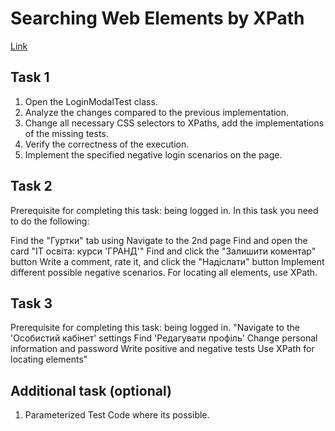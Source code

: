 # Searching Web Elements by XPath 
[Link](https://github.com/it-acad/taqc-sprint-searching-by-xpath-Lokankara)

## Task 1
1. Open the LoginModalTest class.
2. Analyze the changes compared to the previous implementation.
3. Change all necessary CSS selectors to XPaths, add the implementations of the missing tests. 
4. Verify the correctness of the execution.
5. Implement the specified negative login scenarios on the page.

## Task 2
Prerequisite for completing this task: being logged in.
In this task you need to do the following:

Find the "Гуртки" tab using
Navigate to the 2nd page
Find and open the card "IT освіта: курси 'ГРАНД'"
Find and click the "Залишити коментар" button
Write a comment, rate it, and click the "Надіслати" button
Implement different possible negative scenarios.
For locating all elements, use XPath.

## Task 3
Prerequisite for completing this task: being logged in.
"Navigate to the 'Особистий кабінет' settings
Find 'Редагувати профіль'
Change personal information and password
Write positive and negative tests
Use XPath for locating elements"

## Additional task (optional)
1. Parameterized Test Code where its possible.
